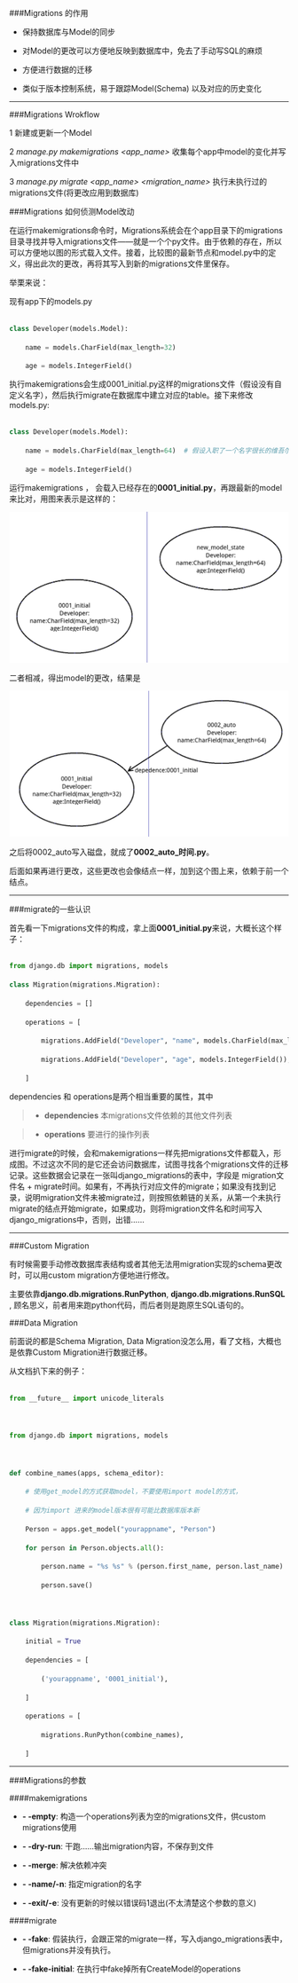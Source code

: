###Migrations 的作用

- 保持数据库与Model的同步

- 对Model的更改可以方便地反映到数据库中，免去了手动写SQL的麻烦

- 方便进行数据的迁移

- 类似于版本控制系统，易于跟踪Model(Schema) 以及对应的历史变化



----

###Migrations Wrokflow

1 新建或更新一个Model

2 *manage.py makemigrations <app_name>* 收集每个app中model的变化并写入migrations文件中

3 *manage.py migrate <app_name> <migration_name>* 执行未执行过的migrations文件(将更改应用到数据库)



###Migrations 如何侦测Model改动

在运行makemigrations命令时，Migrations系统会在个app目录下的migrations目录寻找并导入migrations文件——就是一个个py文件。由于依赖的存在，所以可以方便地以图的形式载入文件。接着，比较图的最新节点和model.py中的定义，得出此次的更改，再将其写入到新的migrations文件里保存。

举栗来说：

现有app下的models.py

```python

class Developer(models.Model):

    name = models.CharField(max_length=32)

    age = models.IntegerField()

```

执行makemigrations会生成0001_initial.py这样的migrations文件（假设没有自定义名字），然后执行migrate在数据库中建立对应的table。接下来修改models.py:

```python

class Developer(models.Model):

    name = models.CharField(max_length=64)  # 假设入职了一个名字很长的维吾尔族人，于是我们的max_length要更改一下

    age = models.IntegerField()

```

运行makemigrations ， 会载入已经存在的**0001_initial.py**，再跟最新的model来比对，用图来表示是这样的：


![initial_0001](Assets/initial_0001.png)


二者相减，得出model的更改，结果是

![0002_built](Assets/0002_built.png)


之后将0002_auto写入磁盘，就成了**0002_auto_时间.py**。

后面如果再进行更改，这些更改也会像结点一样，加到这个图上来，依赖于前一个结点。



----

###migrate的一些认识

首先看一下migrations文件的构成，拿上面**0001_initial.py**来说，大概长这个样子：

```python

from django.db import migrations, models

class Migration(migrations.Migration):

    dependencies = []

    operations = [

        migrations.AddField("Developer", "name", models.CharField(max_length=32)),

        migrations.AddField("Developer", "age", models.IntegerField()),

    ]

```

dependencies 和 operations是两个相当重要的属性，其中

> * **dependencies** 本migrations文件依赖的其他文件列表

> * **operations** 要进行的操作列表



进行migrate的时候，会和makemigrations一样先把migrations文件都载入，形成图。不过这次不同的是它还会访问数据库，试图寻找各个migrations文件的迁移记录。这些数据会记录在一张叫django_migrations的表中，字段是 migration文件名 + migrate时间。如果有，不再执行对应文件的migrate；如果没有找到记录，说明migration文件未被migrate过，则按照依赖链的关系，从第一个未执行migrate的结点开始migrate，如果成功，则将migration文件名和时间写入django_migrations中，否则，出错……



----

###Custom Migration



有时候需要手动修改数据库表结构或者其他无法用migration实现的schema更改时，可以用custom migration方便地进行修改。

主要依靠**django.db.migrations.RunPython**,  **django.db.migrations.RunSQL** , 顾名思义，前者用来跑python代码，而后者则是跑原生SQL语句的。



###Data Migration



前面说的都是Schema Migration, Data Migration没怎么用，看了文档，大概也是依靠Custom Migration进行数据迁移。

从文档扒下来的例子：

```python

from __future__ import unicode_literals



from django.db import migrations, models



def combine_names(apps, schema_editor):

    # 使用get_model的方式获取model，不要使用import model的方式，

    # 因为import 进来的model版本很有可能比数据库版本新

    Person = apps.get_model("yourappname", "Person")

    for person in Person.objects.all():

        person.name = "%s %s" % (person.first_name, person.last_name)

        person.save()



class Migration(migrations.Migration):

    initial = True

    dependencies = [

        ('yourappname', '0001_initial'),

    ]

    operations = [

        migrations.RunPython(combine_names),

    ]

```

----

###Migrations的参数

####makemigrations

- **- -empty**: 构造一个operations列表为空的migrations文件，供custom migrations使用

- **- -dry-run**: 干跑……输出migration内容，不保存到文件

- **- -merge**: 解决依赖冲突

- **- -name/-n**: 指定migration的名字

- **- -exit/-e**: 没有更新的时候以错误码1退出(不太清楚这个参数的意义)



####migrate

- **- -fake**: 假装执行，会跟正常的migrate一样，写入django_migrations表中，但migrations并没有执行。

- **- -fake-initial**: 在执行中fake掉所有CreateModel的operations

